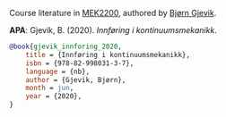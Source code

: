 Course literature in [MEK2200](https://www.uio.no/studier/emner/matnat/math/MEK2200/), authored by [Bjørn Gjevik](https://www.mn.uio.no/math/personer/vit/bjorng/).

**APA**: Gjevik, B. (2020). _Innføring i kontinuumsmekanikk_.

```bibtex
@book{gjevik_innforing_2020,
	title = {Innføring i kontinuumsmekanikk},
	isbn = {978-82-998031-3-7},
	language = {nb},
	author = {Gjevik, Bjørn},
	month = jun,
	year = {2020},
}
```